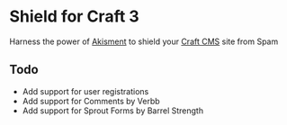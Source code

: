 # Shield for Craft 3
Harness the power of [Akisment](https://akismet.com) to shield your [Craft CMS](https://craftcms.com) site from Spam

## Todo
- Add support for user registrations
- Add support for Comments by Verbb
- Add support for Sprout Forms by Barrel Strength
